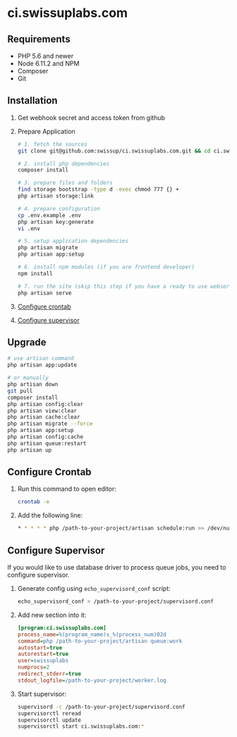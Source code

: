 # ci.swissuplabs.com

## Requirements

 -  PHP 5.6 and newer
 -  Node 6.11.2 and NPM
 -  Composer
 -  Git

## Installation

 1. Get webhook secret and access token from github
 2. Prepare Application

    ```bash
    # 1. fetch the sources
    git clone git@github.com:swissup/ci.swissuplabs.com.git && cd ci.swissuplabs.com

    # 2. install php dependencies
    composer install

    # 3. prepare files and folders
    find storage bootstrap -type d -exec chmod 777 {} +
    php artisan storage:link

    # 4. prepare configuration
    cp .env.example .env
    php artisan key:generate
    vi .env

    # 5. setup application dependencies
    php artisan migrate
    php artisan app:setup

    # 6. install npm modules (if you are frontend developer)
    npm install

    # 7. run the site (skip this step if you have a ready to use webserver)
    php artisan serve
    ```

 3. [Configure crontab](#configure-crontab)
 4. [Configure supervisor](#configure-supervisor)

## Upgrade

```bash
# use artisan command
php artisan app:update

# or manually
php artisan down
git pull
composer install
php artisan config:clear
php artisan view:clear
php artisan cache:clear
php artisan migrate --force
php artisan app:setup
php artisan config:cache
php artisan queue:restart
php artisan up
```

## Configure Crontab

 1. Run this command to open editor:

    ```bash
    crontab -e
    ```

 2. Add the following line:

    ```bash
    * * * * * php /path-to-your-project/artisan schedule:run >> /dev/null 2>&1
    ```

## Configure Supervisor

If you would like to use database driver to process queue jobs, you need to
configure supervisor.

1. Generate config using `echo_supervisord_conf` script:

    ```bash
    echo_supervisord_conf > /path-to-your-project/supervisord.conf
    ```

 2. Add new section into it:

    ```ini
    [program:ci.swissuplabs.com]
    process_name=%(program_name)s_%(process_num)02d
    command=php /path-to-your-project/artisan queue:work
    autostart=true
    autorestart=true
    user=swissuplabs
    numprocs=2
    redirect_stderr=true
    stdout_logfile=/path-to-your-project/worker.log
    ```

 3. Start supervisor:

    ```bash
    supervisord -c /path-to-your-project/supervisord.conf
    supervisorctl reread
    supervisorctl update
    supervisorctl start ci.swissuplabs.com:*
    ```
